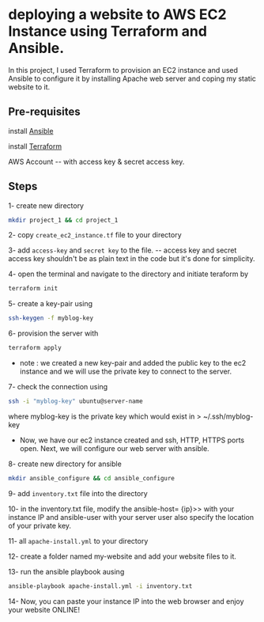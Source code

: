 # deploying a website to AWS EC2 Instance using Terraform and Ansible.  

In this project, I used Terraform to provision an EC2 instance and used Ansible to configure it by installing Apache web server and coping my static website to it.

## Pre-requisites

install [Ansible](https://docs.ansible.com/ansible/latest/installation_guide/intro_installation.html) 

install [Terraform](https://www.google.com/url?sa=t&rct=j&q=&esrc=s&source=web&cd=&cad=rja&uact=8&ved=2ahUKEwio_JmE1vP3AhXt4IUKHQV6A1oQFnoECAMQAQ&url=https%3A%2F%2Fwww.terraform.io%2Fcli%2Finstall%2Fapt&usg=AOvVaw1vAVVZc0bqi_CgFIuhallb)

AWS Account -- with access key & secret access key.


## Steps
1- create new directory 
```bash
mkdir project_1 && cd project_1
```
2- copy `create_ec2_instance.tf` file to your directory

3- add `access-key` and `secret key` to the file. -- access key and secret access key shouldn't be as plain text in the code but it's done for simplicity.

4- open the terminal and navigate to the directory and initiate teraform by 
```bash
terraform init
```

5- create a key-pair using
 ```bash 
ssh-keygen -f myblog-key
```

6- provision the server with 
 ```bash 
terraform apply
```

* note :  we created a new key-pair and added the public key to the ec2 instance and we will use the private key to connect to the server.

7- check the connection using 
```bash
ssh -i "myblog-key" ubuntu@server-name
```
where myblog-key is the private key which would exist in >  ~/.ssh/myblog-key

* Now, we have our ec2 instance created and ssh, HTTP, HTTPS ports open.
Next, we will configure our web server with ansible.

8- create new directory for ansible
```bash 
mkdir ansible_configure && cd ansible_configure
```
9- add ```inventory.txt``` file into the directory

10- in the inventory.txt file, modify the ansible-host=  {ip}>> with your instance IP and ansible-user with your server user also specify the location of your private key.

11- all ```apache-install.yml``` to your directory

12- create a folder named my-website and add your website files to it.

13- run the ansible playbook ausing
```bash
ansible-playbook apache-install.yml -i inventory.txt
```
14- Now, you can paste your instance IP into the web browser and enjoy your website ONLINE!










